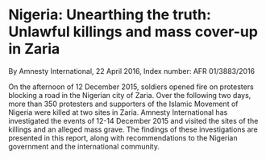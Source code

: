 # Nigeria: Unearthing the truth: Unlawful killings and mass cover-up in Zaria

By Amnesty International, 22 April 2016, Index number: AFR 01/3883/2016 

On the afternoon of 12 December 2015, soldiers opened fire on protesters blocking a road in the Nigerian city of Zaria. Over the following two days, more than 350 protesters and supporters of the Islamic Movement of Nigeria were killed at two sites in Zaria. Amnesty International has investigated the events of 12-14 December 2015 and visited the sites of the killings and an alleged mass grave. The findings of these investigations are presented in this report, along with recommendations to the Nigerian government and the international community. 
